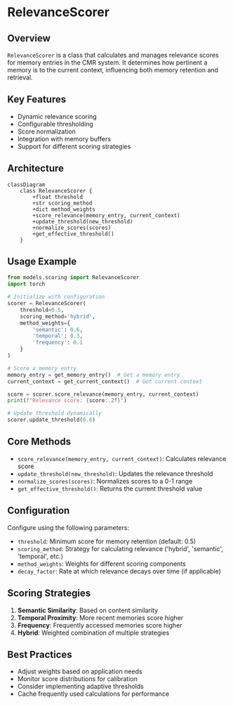 # RelevanceScorer

## Overview

`RelevanceScorer` is a class that calculates and manages relevance scores for memory entries in the CMR system. It determines how pertinent a memory is to the current context, influencing both memory retention and retrieval.

## Key Features

- Dynamic relevance scoring
- Configurable thresholding
- Score normalization
- Integration with memory buffers
- Support for different scoring strategies

## Architecture

```mermaid
classDiagram
    class RelevanceScorer {
        +float threshold
        +str scoring_method
        +dict method_weights
        +score_relevance(memory_entry, current_context)
        +update_threshold(new_threshold)
        +normalize_scores(scores)
        +get_effective_threshold()
    }
```

## Usage Example

```python
from models.scoring import RelevanceScorer
import torch

# Initialize with configuration
scorer = RelevanceScorer(
    threshold=0.5,
    scoring_method='hybrid',
    method_weights={
        'semantic': 0.6,
        'temporal': 0.3,
        'frequency': 0.1
    }
)

# Score a memory entry
memory_entry = get_memory_entry()  # Get a memory entry
current_context = get_current_context()  # Get current context

score = scorer.score_relevance(memory_entry, current_context)
print(f"Relevance score: {score:.2f}")

# Update threshold dynamically
scorer.update_threshold(0.6)
```

## Core Methods

- `score_relevance(memory_entry, current_context)`: Calculates relevance score
- `update_threshold(new_threshold)`: Updates the relevance threshold
- `normalize_scores(scores)`: Normalizes scores to a 0-1 range
- `get_effective_threshold()`: Returns the current threshold value

## Configuration

Configure using the following parameters:

- `threshold`: Minimum score for memory retention (default: 0.5)
- `scoring_method`: Strategy for calculating relevance ('hybrid', 'semantic', 'temporal', etc.)
- `method_weights`: Weights for different scoring components
- `decay_factor`: Rate at which relevance decays over time (if applicable)

## Scoring Strategies

1. **Semantic Similarity**: Based on content similarity
2. **Temporal Proximity**: More recent memories score higher
3. **Frequency**: Frequently accessed memories score higher
4. **Hybrid**: Weighted combination of multiple strategies

## Best Practices

- Adjust weights based on application needs
- Monitor score distributions for calibration
- Consider implementing adaptive thresholds
- Cache frequently used calculations for performance
